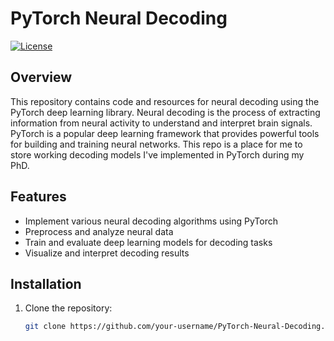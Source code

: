 # PyTorch Neural Decoding

[![License](https://img.shields.io/badge/License-MIT-blue.svg)](https://opensource.org/licenses/MIT)

## Overview

This repository contains code and resources for neural decoding using the PyTorch deep learning library. Neural decoding is the process of extracting information from neural activity to understand and interpret brain signals. PyTorch is a popular deep learning framework that provides powerful tools for building and training neural networks. This repo is a place for me to store working decoding models I've implemented in PyTorch during my PhD. 

## Features

- Implement various neural decoding algorithms using PyTorch
- Preprocess and analyze neural data
- Train and evaluate deep learning models for decoding tasks
- Visualize and interpret decoding results

## Installation

1. Clone the repository:

   ```bash
   git clone https://github.com/your-username/PyTorch-Neural-Decoding.git
